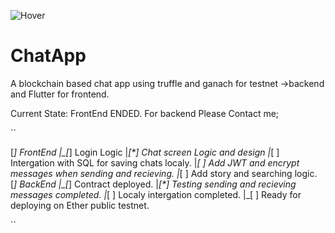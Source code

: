 ![Hover](hover.png)

# ChatApp
A blockchain based chat app using truffle and ganach for testnet ->backend and Flutter for frontend.

Current State: FrontEnd ENDED.
For backend Please Contact me;

``

[*] FrontEnd
    |_[*]  Login Logic
    |_[*]  Chat screen Logic and design
    |_[ ]  Intergation with SQL for saving chats localy.
    |_[ ]  Add JWT and encrypt messages when sending and recieving.
    |_[ ]  Add story and searching logic.
[*] BackEnd
    |_[*]  Contract deployed.
    |_[*]  Testing sending and recieving messages completed.
    |_[ ]  Localy intergation completed.
    |_[ ]  Ready for deploying on Ether public testnet.
    
``
